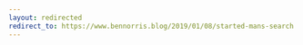 ```yaml
---
layout: redirected
redirect_to: https://www.bennorris.blog/2019/01/08/started-mans-search.html
---
```


